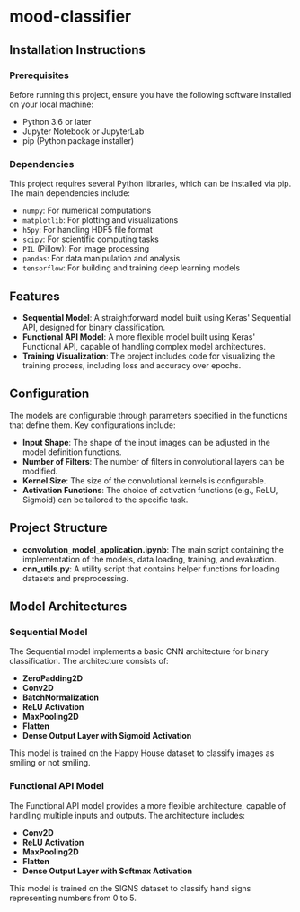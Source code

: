 # mood-classifier
 

## Installation Instructions

### Prerequisites
Before running this project, ensure you have the following software installed on your local machine:
- Python 3.6 or later
- Jupyter Notebook or JupyterLab
- pip (Python package installer)

### Dependencies
This project requires several Python libraries, which can be installed via pip. The main dependencies include:
- `numpy`: For numerical computations
- `matplotlib`: For plotting and visualizations
- `h5py`: For handling HDF5 file format
- `scipy`: For scientific computing tasks
- `PIL` (Pillow): For image processing
- `pandas`: For data manipulation and analysis
- `tensorflow`: For building and training deep learning models

## Features
- **Sequential Model**: A straightforward model built using Keras' Sequential API, designed for binary classification.
- **Functional API Model**: A more flexible model built using Keras' Functional API, capable of handling complex model architectures.
- **Training Visualization**: The project includes code for visualizing the training process, including loss and accuracy over epochs.

## Configuration
The models are configurable through parameters specified in the functions that define them. Key configurations include:
- **Input Shape**: The shape of the input images can be adjusted in the model definition functions.
- **Number of Filters**: The number of filters in convolutional layers can be modified.
- **Kernel Size**: The size of the convolutional kernels is configurable.
- **Activation Functions**: The choice of activation functions (e.g., ReLU, Sigmoid) can be tailored to the specific task.

## Project Structure
- **convolution_model_application.ipynb**: The main script containing the implementation of the models, data loading, training, and evaluation.
- **cnn_utils.py**: A utility script that contains helper functions for loading datasets and preprocessing.

## Model Architectures

### Sequential Model
The Sequential model implements a basic CNN architecture for binary classification. The architecture consists of:
- **ZeroPadding2D**
- **Conv2D**
- **BatchNormalization**
- **ReLU Activation**
- **MaxPooling2D**
- **Flatten**
- **Dense Output Layer with Sigmoid Activation**

This model is trained on the Happy House dataset to classify images as smiling or not smiling.

### Functional API Model
The Functional API model provides a more flexible architecture, capable of handling multiple inputs and outputs. The architecture includes:
- **Conv2D**
- **ReLU Activation**
- **MaxPooling2D**
- **Flatten**
- **Dense Output Layer with Softmax Activation**

This model is trained on the SIGNS dataset to classify hand signs representing numbers from 0 to 5.

